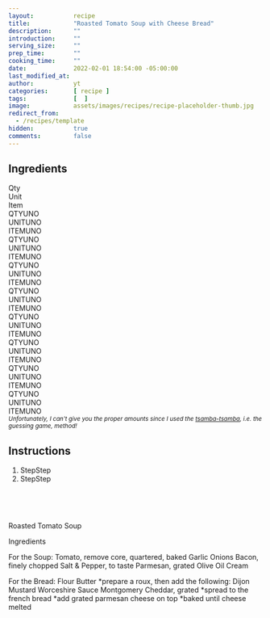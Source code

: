 ```yaml
---
layout:           recipe
title:            "Roasted Tomato Soup with Cheese Bread"
description:      ""
introduction:     ""
serving_size:     ""
prep_time:        ""
cooking_time:     ""
date:             2022-02-01 18:54:00 -05:00:00
last_modified_at: 
author:           yt
categories:       [ recipe ]
tags:             [  ]
image:            assets/images/recipes/recipe-placeholder-thumb.jpg
redirect_from:
  - /recipes/template
hidden:           true
comments:         false
---
```


<div class="container">
  <div class="row">
    <div class="col-lg-5 mt-3">
    <h2 class="mt-0 p-1 text-center text-white bg-dark">Ingredients</h2>
    <div class="container">
        <div class="row text-white bg-secondary font-weight-bold">
            <div class="col-lg-2">Qty</div>
            <div class="col-lg-3">Unit</div>
            <div class="col-lg-7">Item</div>
        </div>
        <div class="row"><div class="col-lg-2">QTYUNO</div><div class="col-lg-3">UNITUNO</div><div class="col-lg-7">ITEMUNO</div></div>
        <div class="row"><div class="col-lg-2">QTYUNO</div><div class="col-lg-3">UNITUNO</div><div class="col-lg-7">ITEMUNO</div></div>
        <div class="row"><div class="col-lg-2">QTYUNO</div><div class="col-lg-3">UNITUNO</div><div class="col-lg-7">ITEMUNO</div></div>
        <div class="row"><div class="col-lg-2">QTYUNO</div><div class="col-lg-3">UNITUNO</div><div class="col-lg-7">ITEMUNO</div></div>
        <div class="row"><div class="col-lg-2">QTYUNO</div><div class="col-lg-3">UNITUNO</div><div class="col-lg-7">ITEMUNO</div></div>
        <div class="row"><div class="col-lg-2">QTYUNO</div><div class="col-lg-3">UNITUNO</div><div class="col-lg-7">ITEMUNO</div></div>
        <div class="row"><div class="col-lg-2">QTYUNO</div><div class="col-lg-3">UNITUNO</div><div class="col-lg-7">ITEMUNO</div></div>
        <div class="row"><div class="col-lg-2">QTYUNO</div><div class="col-lg-3">UNITUNO</div><div class="col-lg-7">ITEMUNO</div></div>
    </div>
    <small class="text-danger"><em>Unfortunately, I can't give you the proper amounts since I used the <u>tsamba-tsamba</u>, i.e. the guessing game, method!</em></small>
    </div>
    <div class="col-lg-7 mt-3">
    <h2 class="mt-0 p-1 text-center text-white bg-dark">Instructions</h2>
    <ol>
      <li>StepStep</li>
      <li>StepStep</li>
    </ol>
    </div>
  </div>
</div>
<p>&nbsp;</p>
<p>&nbsp;</p>

Roasted Tomato Soup

Ingredients

For the Soup:
Tomato, remove core, quartered, baked
Garlic
Onions
Bacon, finely chopped
Salt & Pepper, to taste
Parmesan, grated
Olive Oil
Cream

For the Bread:
Flour
Butter
*prepare a roux, then add the following:
Dijon Mustard
Worceshire Sauce
Montgomery Cheddar, grated
*spread to the french bread
*add grated parmesan cheese on top
*baked until cheese melted

